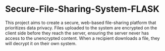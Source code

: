 # Secure-File-Sharing-System-FLASK
This project aims to create a secure, web-based file-sharing platform that prioritizes data privacy. Files uploaded to the system are encrypted on the client side before they reach the server, ensuring the server never has access to the unencrypted content. When a recipient downloads a file, they will decrypt it on their own system.
